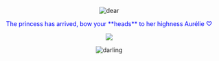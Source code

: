 <p align="center"> <img src="https://i.postimg.cc/Pxm2k17C/Untitled497-20251030200838.png" alt="dear" />

<p align="center"> <span style="color:blue"> The princess has arrived, bow your **heads** to her highness Aurélie ♡

<p align="center"> <img src="https://i.postimg.cc/D04sTh0Z/Untitled500-20251030202528.png">
  
<p align="center"> <img src="https://i.postimg.cc/pTDqtKSF/Untitled497-20251030200851.png" alt="darling" />
